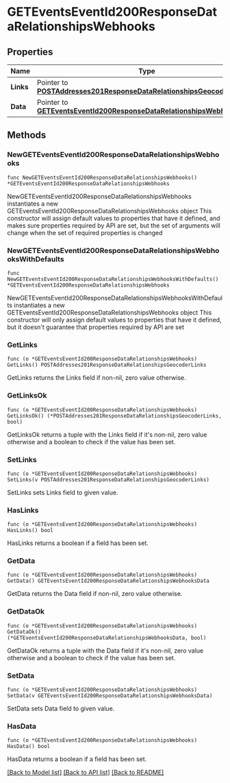 # GETEventsEventId200ResponseDataRelationshipsWebhooks

## Properties

Name | Type | Description | Notes
------------ | ------------- | ------------- | -------------
**Links** | Pointer to [**POSTAddresses201ResponseDataRelationshipsGeocoderLinks**](POSTAddresses201ResponseDataRelationshipsGeocoderLinks.md) |  | [optional] 
**Data** | Pointer to [**GETEventsEventId200ResponseDataRelationshipsWebhooksData**](GETEventsEventId200ResponseDataRelationshipsWebhooksData.md) |  | [optional] 

## Methods

### NewGETEventsEventId200ResponseDataRelationshipsWebhooks

`func NewGETEventsEventId200ResponseDataRelationshipsWebhooks() *GETEventsEventId200ResponseDataRelationshipsWebhooks`

NewGETEventsEventId200ResponseDataRelationshipsWebhooks instantiates a new GETEventsEventId200ResponseDataRelationshipsWebhooks object
This constructor will assign default values to properties that have it defined,
and makes sure properties required by API are set, but the set of arguments
will change when the set of required properties is changed

### NewGETEventsEventId200ResponseDataRelationshipsWebhooksWithDefaults

`func NewGETEventsEventId200ResponseDataRelationshipsWebhooksWithDefaults() *GETEventsEventId200ResponseDataRelationshipsWebhooks`

NewGETEventsEventId200ResponseDataRelationshipsWebhooksWithDefaults instantiates a new GETEventsEventId200ResponseDataRelationshipsWebhooks object
This constructor will only assign default values to properties that have it defined,
but it doesn't guarantee that properties required by API are set

### GetLinks

`func (o *GETEventsEventId200ResponseDataRelationshipsWebhooks) GetLinks() POSTAddresses201ResponseDataRelationshipsGeocoderLinks`

GetLinks returns the Links field if non-nil, zero value otherwise.

### GetLinksOk

`func (o *GETEventsEventId200ResponseDataRelationshipsWebhooks) GetLinksOk() (*POSTAddresses201ResponseDataRelationshipsGeocoderLinks, bool)`

GetLinksOk returns a tuple with the Links field if it's non-nil, zero value otherwise
and a boolean to check if the value has been set.

### SetLinks

`func (o *GETEventsEventId200ResponseDataRelationshipsWebhooks) SetLinks(v POSTAddresses201ResponseDataRelationshipsGeocoderLinks)`

SetLinks sets Links field to given value.

### HasLinks

`func (o *GETEventsEventId200ResponseDataRelationshipsWebhooks) HasLinks() bool`

HasLinks returns a boolean if a field has been set.

### GetData

`func (o *GETEventsEventId200ResponseDataRelationshipsWebhooks) GetData() GETEventsEventId200ResponseDataRelationshipsWebhooksData`

GetData returns the Data field if non-nil, zero value otherwise.

### GetDataOk

`func (o *GETEventsEventId200ResponseDataRelationshipsWebhooks) GetDataOk() (*GETEventsEventId200ResponseDataRelationshipsWebhooksData, bool)`

GetDataOk returns a tuple with the Data field if it's non-nil, zero value otherwise
and a boolean to check if the value has been set.

### SetData

`func (o *GETEventsEventId200ResponseDataRelationshipsWebhooks) SetData(v GETEventsEventId200ResponseDataRelationshipsWebhooksData)`

SetData sets Data field to given value.

### HasData

`func (o *GETEventsEventId200ResponseDataRelationshipsWebhooks) HasData() bool`

HasData returns a boolean if a field has been set.


[[Back to Model list]](../README.md#documentation-for-models) [[Back to API list]](../README.md#documentation-for-api-endpoints) [[Back to README]](../README.md)


